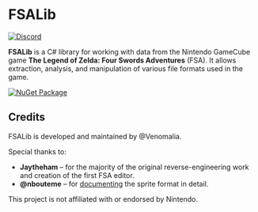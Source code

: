 # FSALib
[![Discord](https://img.shields.io/badge/Discord-Four_Swords_Plus-blue?logo=Discord&logoColor=fff)](https://discord.gg/G2FhAdf5pR)

**FSALib** is a C# library for working with data from the Nintendo GameCube game **The Legend of Zelda: Four Swords Adventures** (FSA).
It allows extraction, analysis, and manipulation of various file formats used in the game.

[![NuGet Package](https://img.shields.io/nuget/v/FSALib.svg?style=flat-square&label=NuGet%20Package)](https://www.nuget.org/packages/FSALib)

## Credits

FSALib is developed and maintained by @Venomalia.

Special thanks to:

- **Jaytheham** – for the majority of the original reverse-engineering work and creation of the first FSA editor.
- **@nbouteme** – for [documenting](https://nbouteme.github.io/fsasobdoc/) the sprite format in detail.

This project is not affiliated with or endorsed by Nintendo.